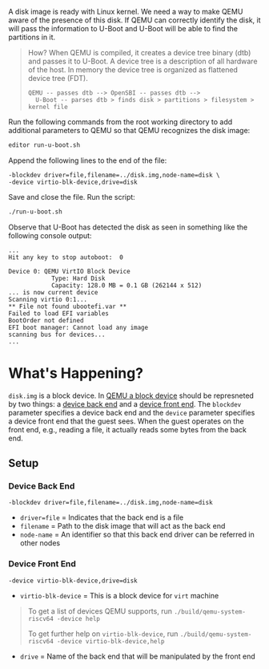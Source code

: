 A disk image is ready with Linux kernel. We need a way to make QEMU aware of the presence of this disk. If QEMU can correctly identify the disk, it will pass the information to U-Boot and U-Boot will be able to find the partitions in it.

> How? When QEMU is compiled, it creates a device tree binary (dtb) and passes it to U-Boot. A device tree is a description of all hardware of the host. In memory the device tree is organized as flattened device tree (FDT).
> 
> ```
> QEMU -- passes dtb --> OpenSBI -- passes dtb -->
>   U-Boot -- parses dtb > finds disk > partitions > filesystem > kernel file
> ```

Run the following commands from the root working directory to add additional parameters to QEMU so that QEMU recognizes the disk image:
``` bash
editor run-u-boot.sh
```
Append the following lines to the end of the file:
```
-blockdev driver=file,filename=../disk.img,node-name=disk \
-device virtio-blk-device,drive=disk
```

Save and close the file. Run the script:
``` bash
./run-u-boot.sh
```
Observe that U-Boot has detected the disk as seen in something like the following console output:
```
...
Hit any key to stop autoboot:  0 

Device 0: QEMU VirtIO Block Device
            Type: Hard Disk
            Capacity: 128.0 MB = 0.1 GB (262144 x 512)
... is now current device
Scanning virtio 0:1...
** File not found ubootefi.var **
Failed to load EFI variables
BootOrder not defined
EFI boot manager: Cannot load any image
scanning bus for devices...
...
```

# What's Happening?

`disk.img` is a block device. In [QEMU a block device](https://qemu-project.gitlab.io/qemu/system/invocation.html#hxtool-1) should be represneted by two things: a [device back end](https://qemu-project.gitlab.io/qemu/system/device-emulation.html#device-back-end) and a [device front end](https://qemu-project.gitlab.io/qemu/system/device-emulation.html#device-front-end). The `blockdev` parameter specifies a device back end and the `device` parameter specifies a device front end that the guest sees. When the guest operates on the front end, e.g., reading a file, it actually reads some bytes from the back end.

## Setup

### Device Back End
`-blockdev driver=file,filename=../disk.img,node-name=disk`

- `driver=file` = Indicates that the back end is a file
- `filename` = Path to the disk image that will act as the back end
- `node-name` = An identifier so that this back end driver can be referred in other nodes

### Device Front End
`-device virtio-blk-device,drive=disk`

- `virtio-blk-device` = This is a block device for `virt` machine
> To get a list of devices QEMU supports, run `./build/qemu-system-riscv64 -device help`
> 
> To get further help on `virtio-blk-device`, run `./build/qemu-system-riscv64 -device virtio-blk-device,help`
- `drive` = Name of the back end that will be manipulated by the front end
